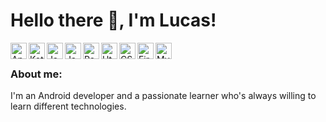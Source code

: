 # Hello there 👋, I'm Lucas!

[<img align="left" alt="Android" width="26px" src="https://cdn.jsdelivr.net/gh/devicons/devicon/icons/android/android-plain.svg" />](https://developer.android.com/studio)
[<img align="left" alt="Kotlin" width="26px" src="https://cdn.jsdelivr.net/gh/devicons/devicon/icons/kotlin/kotlin-original.svg" />](https://kotlinlang.org/)
[<img align="left" alt="Java" width="26px" src="https://cdn.jsdelivr.net/gh/devicons/devicon/icons/java/java-original.svg" />](https://www.java.com)
[<img align="left" alt="Javascript" width="26px" src="https://cdn.jsdelivr.net/gh/devicons/devicon/icons/javascript/javascript-original.svg" />](https://www.javascript.com/)
[<img align="left" alt="ReactJs" width="26px" src="https://cdn.jsdelivr.net/gh/devicons/devicon/icons/react/react-original-wordmark.svg" />](https://reactjs.org/)
[<img align="left" alt="Html" width="26px" src="https://cdn.jsdelivr.net/gh/devicons/devicon/icons/html5/html5-original.svg" />](https://developer.mozilla.org/en-US/docs/Web/HTML)
[<img align="left" alt="CSS" width="26px" src="https://cdn.jsdelivr.net/gh/devicons/devicon/icons/css3/css3-original.svg" />](https://developer.mozilla.org/en-US/docs/Web/CSS)
[<img align="left" alt="Firebase" width="26px" src="https://cdn.jsdelivr.net/gh/devicons/devicon/icons/firebase/firebase-plain-wordmark.svg" />](https://firebase.google.com/)
[<img align="left" alt="MySQL" width="26px" src="https://cdn.jsdelivr.net/gh/devicons/devicon/icons/mysql/mysql-original.svg" />](https://www.mysql.com/)  

<br />

### About me:

I'm an Android developer and a passionate learner who's always willing to learn different technologies.
  
<!--
**lucascoelh0/lucascoelh0** is a ✨ _special_ ✨ repository because its `README.md` (this file) appears on your GitHub profile.

Here are some ideas to get you started:

- 🔭 I’m currently working on ...
- 🌱 I’m currently learning ...
- 👯 I’m looking to collaborate on ...
- 🤔 I’m looking for help with ...
- 💬 Ask me about ...
- 📫 How to reach me: ...
- 😄 Pronouns: ...
- ⚡ Fun fact: ...
-->
